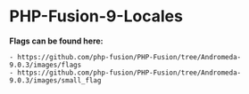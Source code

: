 PHP-Fusion-9-Locales
=================

**Flags can be found here:**

    - https://github.com/php-fusion/PHP-Fusion/tree/Andromeda-9.0.3/images/flags
    - https://github.com/php-fusion/PHP-Fusion/tree/Andromeda-9.0.3/images/small_flag
